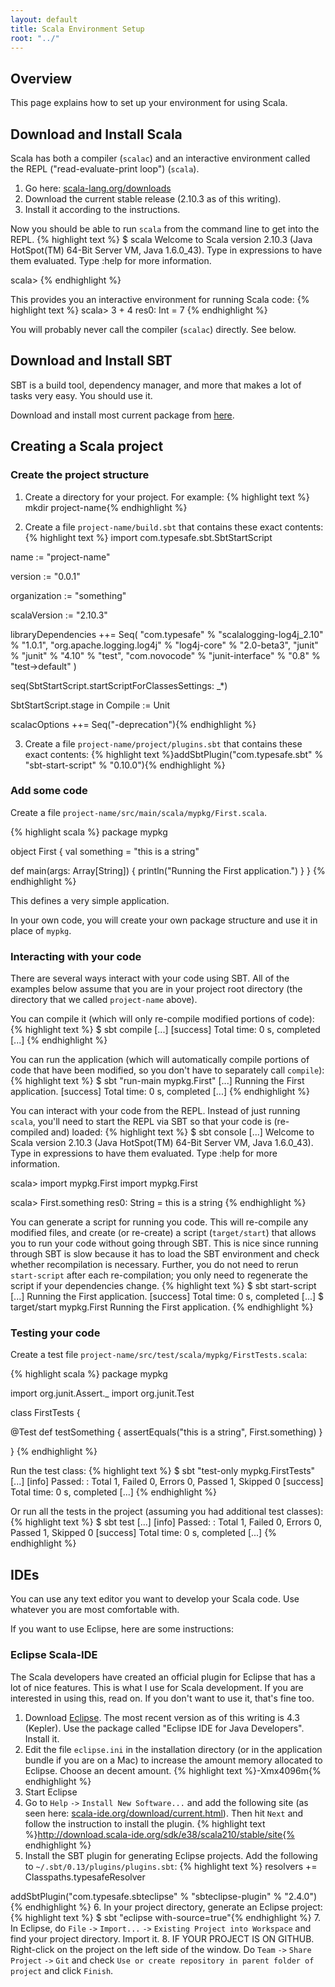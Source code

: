 ```yaml
---
layout: default
title: Scala Environment Setup
root: "../"
---
```


## Overview

This page explains how to set up your environment for using Scala.


## Download and Install Scala

Scala has both a compiler (`scalac`) and an interactive environment called the REPL ("read-evaluate-print loop") (`scala`).

1. Go here: [scala-lang.org/downloads](http://www.scala-lang.org/downloads)
2. Download the current stable release (2.10.3 as of this writing).  
3. Install it according to the instructions.

Now you should be able to run `scala` from the command line to get into the REPL.
{% highlight text %}
$ scala
Welcome to Scala version 2.10.3 (Java HotSpot(TM) 64-Bit Server VM, Java 1.6.0_43).
Type in expressions to have them evaluated.
Type :help for more information.

scala> 
{% endhighlight %}

This provides you an interactive environment for running Scala code:
{% highlight text %}
scala> 3 + 4
res0: Int = 7
{% endhighlight %}

You will probably never call the compiler (`scalac`) directly.  See below.


## Download and Install SBT

SBT is a build tool, dependency manager, and more that makes a lot of tasks very easy.  You should use it.

Download and install most current package from [here](http://www.scala-sbt.org/release/docs/Getting-Started/Setup.html#installing-sbt).  


## Creating a Scala project

### Create the project structure

1. Create a directory for your project.  For example: 
    {% highlight text %} mkdir project-name{% endhighlight %}

2. Create a file `project-name/build.sbt` that contains these exact contents:
    {% highlight text %}
import com.typesafe.sbt.SbtStartScript
    
name := "project-name"
    
version := "0.0.1"
    
organization := "something"
    
scalaVersion := "2.10.3"
    
libraryDependencies ++= Seq(
   "com.typesafe" % "scalalogging-log4j_2.10" % "1.0.1",
   "org.apache.logging.log4j" % "log4j-core" % "2.0-beta3",
   "junit" % "junit" % "4.10" % "test",
   "com.novocode" % "junit-interface" % "0.8" % "test->default"
  )
    
seq(SbtStartScript.startScriptForClassesSettings: _*)
    
SbtStartScript.stage in Compile := Unit
    
scalacOptions ++= Seq("-deprecation"){% endhighlight %}

3. Create a file `project-name/project/plugins.sbt` that contains these exact contents:
    {% highlight text %}addSbtPlugin("com.typesafe.sbt" % "sbt-start-script" % "0.10.0"){% endhighlight %}


### Add some code

Create a file `project-name/src/main/scala/mypkg/First.scala`.

{% highlight scala %}
package mypkg

object First {
  val something = "this is a string"

  def main(args: Array[String]) {
    println("Running the First application.")
  }
}
{% endhighlight %}

This defines a very simple application.

In your own code, you will create your own package structure and use it in place of `mypkg`.


### Interacting with your code

There are several ways interact with your code using SBT.  All of the examples below assume that you are in your project root directory (the directory that we called `project-name` above).

You can compile it (which will only re-compile modified portions of code):
{% highlight text %}
$ sbt compile
[...]
[success] Total time: 0 s, completed [...]
{% endhighlight %}

You can run the application (which will automatically compile portions of code that have been modified, so you don't have to separately call `compile`):
{% highlight text %}
$ sbt "run-main mypkg.First"
[...]
Running the First application.
[success] Total time: 0 s, completed [...]
{% endhighlight %}

You can interact with your code from the REPL.  Instead of just running `scala`, you'll need to start the REPL via SBT so that your code is (re-compiled and) loaded:
{% highlight text %}
$ sbt console
[...]
Welcome to Scala version 2.10.3 (Java HotSpot(TM) 64-Bit Server VM, Java 1.6.0_43).
Type in expressions to have them evaluated.
Type :help for more information.

scala> import mypkg.First
import mypkg.First

scala> First.something
res0: String = this is a string
{% endhighlight %}

You can generate a script for running you code.  This will re-compile any modified files, and create (or re-create) a script (`target/start`) that allows you to run your code without going through SBT.  This is nice since running through SBT is slow because it has to load the SBT environment and check whether recompilation is necessary.  Further, you do not need to rerun `start-script` after each re-compilation; you only need to regenerate the script if your dependencies change.
{% highlight text %}
$ sbt start-script
[...]
Running the First application.
[success] Total time: 0 s, completed [...]
$ target/start mypkg.First
Running the First application.
{% endhighlight %}


### Testing your code

Create a test file `project-name/src/test/scala/mypkg/FirstTests.scala`:

{% highlight scala %}
package mypkg

import org.junit.Assert._
import org.junit.Test

class FirstTests {

  @Test
  def testSomething {
    assertEquals("this is a string", First.something)
  }

}
{% endhighlight %}

Run the test class:
{% highlight text %}
$ sbt "test-only mypkg.FirstTests"
[...]
[info] Passed: : Total 1, Failed 0, Errors 0, Passed 1, Skipped 0
[success] Total time: 0 s, completed [...]
{% endhighlight %}

Or run all the tests in the project (assuming you had additional test classes):
{% highlight text %}
$ sbt test
[...]
[info] Passed: : Total 1, Failed 0, Errors 0, Passed 1, Skipped 0
[success] Total time: 0 s, completed [...]
{% endhighlight %}


## IDEs

You can use any text editor you want to develop your Scala code.  Use whatever you are most comfortable with.

If you want to use Eclipse, here are some instructions:

### Eclipse Scala-IDE

The Scala developers have created an official plugin for Eclipse that has a lot of nice features.  This is what I use for Scala development.  If you are interested in using this, read on.  If you don't want to use it, that's fine too.

1. Download [Eclipse](http://www.eclipse.org/).  The most recent version as of this writing is 4.3 (Kepler).  Use the package called "Eclipse IDE for Java Developers".  Install it.
2. Edit the file `eclipse.ini` in the installation directory (or in the application bundle if you are on a Mac) to increase the amount memory allocated to Eclipse.  Choose an decent amount.
    {% highlight text %}-Xmx4096m{% endhighlight %}
3. Start Eclipse
4. Go to `Help` `->` `Install New Software...` and add the following site (as seen here: [scala-ide.org/download/current.html](http://scala-ide.org/download/current.html)).  Then hit `Next` and follow the instruction to install the plugin.
    {% highlight text %}http://download.scala-ide.org/sdk/e38/scala210/stable/site{% endhighlight %}
5. Install the SBT plugin for generating Eclipse projects. Add the following to `~/.sbt/0.13/plugins/plugins.sbt`:
    {% highlight text %}
resolvers += Classpaths.typesafeResolver
     
addSbtPlugin("com.typesafe.sbteclipse" % "sbteclipse-plugin" % "2.4.0"){% endhighlight %}
6. In your project directory, generate an Eclipse project:
    {% highlight text %}
$ sbt "eclipse with-source=true"{% endhighlight %}
7. In Eclipse, do `File` `->` `Import...` `->` `Existing Project into Workspace` and find your project directory.  Import it.
8. IF YOUR PROJECT IS ON GITHUB.  Right-click on the project on the left side of the window.  Do `Team` `->` `Share Project` `->` `Git` and check `Use or create repository in parent folder of project` and click `Finish`.


